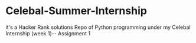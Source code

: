 # Celebal-Summer-Internship
it's a Hacker Rank solutions Repo of Python programming under my Celebal Internship (week 1)-- Assignment 1
